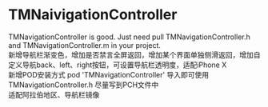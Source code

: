 # TMNaivigationController
TMNavigationController is good.
Just need pull TMNavigationController.h and TMNavigationController.m in your project.<br>
新增导航栏渐变色，增加是否禁言全屏返回，增加某个界面单独侧滑返回，增加自定义导航back、left、right按钮，可设置导航栏透明度，适配iPhone X<br>
新增POD安装方式   pod 'TMNavigationController' 导入即可使用 TMNavigationController.h 尽量写到PCH文件中<br>
适配阿拉伯地区、导航栏镜像
